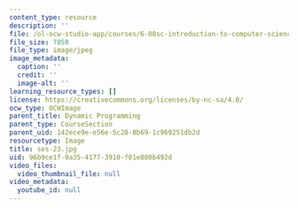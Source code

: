 ```yaml
---
content_type: resource
description: ''
file: /ol-ocw-studio-app/courses/6-00sc-introduction-to-computer-science-and-programming-spring-2011/96b9ce1f0a3541773910f01e080b492d_ses-23.jpg
file_size: 7850
file_type: image/jpeg
image_metadata:
  caption: ''
  credit: ''
  image-alt: ''
learning_resource_types: []
license: https://creativecommons.org/licenses/by-nc-sa/4.0/
ocw_type: OCWImage
parent_title: Dynamic Programming
parent_type: CourseSection
parent_uid: 142ece9e-e56e-5c28-8b69-1c969251db2d
resourcetype: Image
title: ses-23.jpg
uid: 96b9ce1f-0a35-4177-3910-f01e080b492d
video_files:
  video_thumbnail_file: null
video_metadata:
  youtube_id: null
---
```

